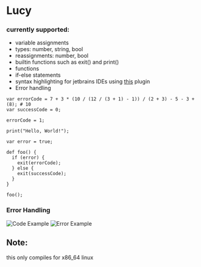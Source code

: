 # Lucy

### currently supported:

- variable assignments
- types: number, string, bool
- reassignments: number, bool
- builtin functions such as exit() and print()
- functions
- if-else statements
- syntax highlighting for jetbrains IDEs using [this](https://github.com/chaoticva/lucy-language-support) plugin
- Error handling

```lc
var errorCode = 7 + 3 * (10 / (12 / (3 + 1) - 1)) / (2 + 3) - 5 - 3 + (8); # 10
var successCode = 0;

errorCode = 1;

print("Hello, World!");

var error = true;

def foo() {
  if (error) {
    exit(errorCode);
  } else {
    exit(successCode);
  }
}

foo();
```

### Error Handling

![Code Example](https://freeimage.host/i/dIBB8In)
![Error Example](https://freeimage.host/i/dIBnVlR)

## Note:

this only compiles for x86_64 linux
